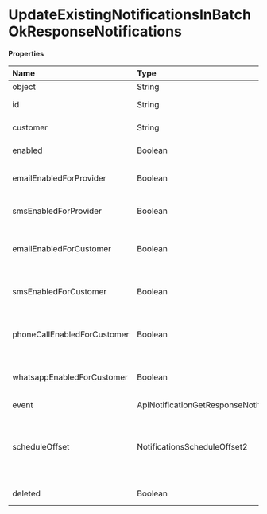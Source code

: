 # UpdateExistingNotificationsInBatchOkResponseNotifications

**Properties**

| Name                        | Type                                        | Required | Description                                                                                                                                          |
| :-------------------------- | :------------------------------------------ | :------- | :--------------------------------------------------------------------------------------------------------------------------------------------------- |
| object                      | String                                      | ❌       | Object type                                                                                                                                          |
| id                          | String                                      | ❌       | Unique notification identifier                                                                                                                       |
| customer                    | String                                      | ❌       | Unique customer identifier                                                                                                                           |
| enabled                     | Boolean                                     | ❌       | Indicates whether notification is enabled                                                                                                            |
| emailEnabledForProvider     | Boolean                                     | ❌       | Indicates whether the email sent to you is enabled or disabled                                                                                       |
| smsEnabledForProvider       | Boolean                                     | ❌       | Indicates whether the SMS sent to you is enabled or disabled                                                                                         |
| emailEnabledForCustomer     | Boolean                                     | ❌       | Indicates whether the email sent to the customer is enabled or disabled                                                                              |
| smsEnabledForCustomer       | Boolean                                     | ❌       | Indicates whether the SMS sent to the customer is enabled or disabled                                                                                |
| phoneCallEnabledForCustomer | Boolean                                     | ❌       | Indicates whether voice notification to the customer is enabled or disabled                                                                          |
| whatsappEnabledForCustomer  | Boolean                                     | ❌       | Indicates whether the WhatsApp notification sent to the customer is enabled or disabled                                                              |
| event                       | ApiNotificationGetResponseNotificationEvent | ❌       | Kind of event                                                                                                                                        |
| scheduleOffset              | NotificationsScheduleOffset2                | ❌       | Specifies how many days before the due date the notification must be sent. Valid only for the `PAYMENT_DUEDATE_WARNING` and `PAYMENT_OVERDUE` events |
| deleted                     | Boolean                                     | ❌       | Indicates whether the notification was deleted                                                                                                       |

<!-- This file was generated by liblab | https://liblab.com/ -->
